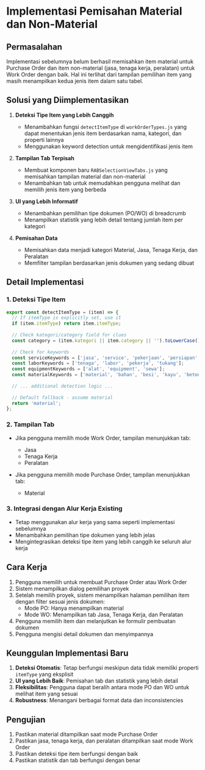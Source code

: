 # Implementasi Pemisahan Material dan Non-Material

## Permasalahan

Implementasi sebelumnya belum berhasil memisahkan item material untuk Purchase Order dan item non-material (jasa, tenaga kerja, peralatan) untuk Work Order dengan baik. Hal ini terlihat dari tampilan pemilihan item yang masih menampilkan kedua jenis item dalam satu tabel.

## Solusi yang Diimplementasikan

1. **Deteksi Tipe Item yang Lebih Canggih**
   - Menambahkan fungsi `detectItemType` di `workOrderTypes.js` yang dapat menentukan jenis item berdasarkan nama, kategori, dan properti lainnya
   - Menggunakan keyword detection untuk mengidentifikasi jenis item

2. **Tampilan Tab Terpisah**
   - Membuat komponen baru `RABSelectionViewTabs.js` yang memisahkan tampilan material dan non-material
   - Menambahkan tab untuk memudahkan pengguna melihat dan memilih jenis item yang berbeda

3. **UI yang Lebih Informatif**
   - Menambahkan pemilihan tipe dokumen (PO/WO) di breadcrumb
   - Menampilkan statistik yang lebih detail tentang jumlah item per kategori

4. **Pemisahan Data**
   - Memisahkan data menjadi kategori Material, Jasa, Tenaga Kerja, dan Peralatan
   - Memfilter tampilan berdasarkan jenis dokumen yang sedang dibuat

## Detail Implementasi

### 1. Deteksi Tipe Item

```javascript
export const detectItemType = (item) => {
  // If itemType is explicitly set, use it
  if (item.itemType) return item.itemType;
  
  // Check kategori/category field for clues
  const category = (item.kategori || item.category || '').toLowerCase();
  
  // Check for keywords
  const serviceKeywords = ['jasa', 'service', 'pekerjaan', 'persiapan', 'instalasi', 'pasang'];
  const laborKeywords = ['tenaga', 'labor', 'pekerja', 'tukang'];
  const equipmentKeywords = ['alat', 'equipment', 'sewa'];
  const materialKeywords = ['material', 'bahan', 'besi', 'kayu', 'beton', 'cat'];
  
  // ... additional detection logic ...
  
  // Default fallback - assume material
  return 'material';
};
```

### 2. Tampilan Tab

- Jika pengguna memilih mode Work Order, tampilan menunjukkan tab:
  - Jasa
  - Tenaga Kerja
  - Peralatan

- Jika pengguna memilih mode Purchase Order, tampilan menunjukkan tab:
  - Material

### 3. Integrasi dengan Alur Kerja Existing

- Tetap menggunakan alur kerja yang sama seperti implementasi sebelumnya
- Menambahkan pemilihan tipe dokumen yang lebih jelas
- Mengintegrasikan deteksi tipe item yang lebih canggih ke seluruh alur kerja

## Cara Kerja

1. Pengguna memilih untuk membuat Purchase Order atau Work Order
2. Sistem menampilkan dialog pemilihan proyek
3. Setelah memilih proyek, sistem menampilkan halaman pemilihan item dengan filter sesuai jenis dokumen:
   - Mode PO: Hanya menampilkan material
   - Mode WO: Menampilkan tab Jasa, Tenaga Kerja, dan Peralatan
4. Pengguna memilih item dan melanjutkan ke formulir pembuatan dokumen
5. Pengguna mengisi detail dokumen dan menyimpannya

## Keunggulan Implementasi Baru

1. **Deteksi Otomatis**: Tetap berfungsi meskipun data tidak memiliki properti `itemType` yang eksplisit
2. **UI yang Lebih Baik**: Pemisahan tab dan statistik yang lebih detail
3. **Fleksibilitas**: Pengguna dapat beralih antara mode PO dan WO untuk melihat item yang sesuai
4. **Robustness**: Menangani berbagai format data dan inconsistencies

## Pengujian

1. Pastikan material ditampilkan saat mode Purchase Order
2. Pastikan jasa, tenaga kerja, dan peralatan ditampilkan saat mode Work Order
3. Pastikan deteksi tipe item berfungsi dengan baik
4. Pastikan statistik dan tab berfungsi dengan benar